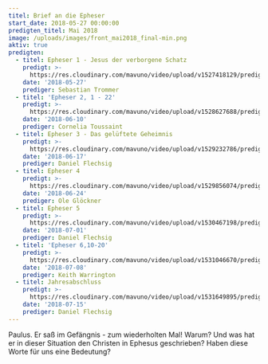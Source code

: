 ```yaml
---
titel: Brief an die Epheser
start_date: 2018-05-27 00:00:00
predigten_titel: Mai 2018
image: /uploads/images/front_mai2018_final-min.png
aktiv: true
predigten:
  - titel: Epheser 1 - Jesus der verborgene Schatz
    predigt: >-
      https://res.cloudinary.com/mavuno/video/upload/v1527418129/predigten/Epheserbrief/20180527_Predigt_Trommer_Epheser_01.mp3
    date: '2018-05-27'
    prediger: Sebastian Trommer
  - titel: 'Epheser 2, 1 - 22'
    predigt: >-
      https://res.cloudinary.com/mavuno/video/upload/v1528627688/predigten/Epheserbrief/20180610_Predigt_Toussaint_Epheser_02.mp3
    date: '2018-06-10'
    prediger: Cornelia Toussaint
  - titel: Epheser 3 - Das gelüftete Geheimnis
    predigt: >-
      https://res.cloudinary.com/mavuno/video/upload/v1529232786/predigten/Epheserbrief/20180617_Predigt_Flechsig_Epheser_03.mp3
    date: '2018-06-17'
    prediger: Daniel Flechsig
  - titel: Epheser 4
    predigt: >-
      https://res.cloudinary.com/mavuno/video/upload/v1529856074/predigten/Epheserbrief/20180624_Predigt_Gloeckner_Epheser_04.mp3
    date: '2018-06-24'
    prediger: Ole Glöckner
  - titel: Epheser 5
    predigt: >-
      https://res.cloudinary.com/mavuno/video/upload/v1530467198/predigten/Epheserbrief/20180701_Predigt_Flechsig_Epheser_05.mp3
    date: '2018-07-01'
    prediger: Daniel Flechsig
  - titel: 'Epheser 6,10-20'
    predigt: >-
      https://res.cloudinary.com/mavuno/video/upload/v1531046670/predigten/Epheserbrief/20180708_Predigt_Warrington_Epheser_06.mp3
    date: '2018-07-08'
    prediger: Keith Warrington
  - titel: Jahresabschluss
    predigt: >-
      https://res.cloudinary.com/mavuno/video/upload/v1531649895/predigten/Epheserbrief/20180715_Predigt_Flechsig_Jahresabschluss.mp3
    date: '2018-07-15'
    prediger: Daniel Flechsig
---
```


Paulus. Er saß im Gefängnis - zum wiederholten Mal! Warum? Und was hat er in dieser Situation den Christen in Ephesus geschrieben? Haben diese Worte für uns eine Bedeutung?
